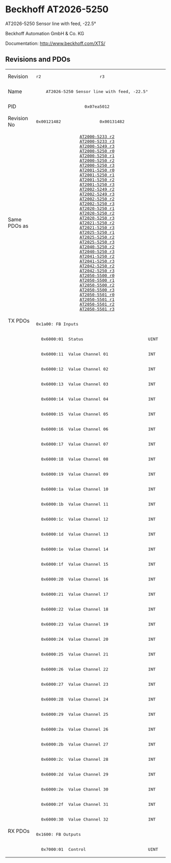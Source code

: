 # Beckhoff AT2026-5250

AT2026-5250 Sensor line with feed, -22.5°

Beckhoff Automation GmbH & Co. KG

Documentation: <a href="http://www.beckhoff.com/XTS/">http://www.beckhoff.com/XTS/</a>

## Revisions and PDOs
<table>
<tr >
<td class="first">Revision</td>
<td ><pre>r2</pre></td>
<td ><pre>r3</pre></td>
</tr>
<tr >
<td class="first">Name</td>
<td  colspan=2 align="center"><pre>AT2026-5250 Sensor line with feed, -22.5°</pre></td>
</tr>
<tr >
<td class="first">PID</td>
<td  colspan=2 align="center"><pre>0x07ea5012</pre></td>
</tr>
<tr >
<td class="first">Revision No</td>
<td ><pre>0x00121482</pre></td>
<td ><pre>0x00131482</pre></td>
</tr>
<tr >
<td class="first">Same PDOs as</td>
<td  colspan=2 align="center"><pre><a href="AT2000-5233">AT2000-5233 r2</a><br/><a href="AT2000-5233">AT2000-5233 r3</a><br/><a href="AT2000-5249">AT2000-5249 r3</a><br/><a href="AT2000-5250">AT2000-5250 r0</a><br/><a href="AT2000-5250">AT2000-5250 r1</a><br/><a href="AT2000-5250">AT2000-5250 r2</a><br/><a href="AT2000-5250">AT2000-5250 r3</a><br/><a href="AT2001-5250">AT2001-5250 r0</a><br/><a href="AT2001-5250">AT2001-5250 r1</a><br/><a href="AT2001-5250">AT2001-5250 r2</a><br/><a href="AT2001-5250">AT2001-5250 r3</a><br/><a href="AT2002-5249">AT2002-5249 r2</a><br/><a href="AT2002-5249">AT2002-5249 r3</a><br/><a href="AT2002-5250">AT2002-5250 r2</a><br/><a href="AT2002-5250">AT2002-5250 r3</a><br/><a href="AT2020-5250">AT2020-5250 r1</a><br/><a href="AT2020-5250">AT2020-5250 r2</a><br/><a href="AT2020-5250">AT2020-5250 r3</a><br/><a href="AT2021-5250">AT2021-5250 r2</a><br/><a href="AT2021-5250">AT2021-5250 r3</a><br/><a href="AT2025-5250">AT2025-5250 r1</a><br/><a href="AT2025-5250">AT2025-5250 r2</a><br/><a href="AT2025-5250">AT2025-5250 r3</a><br/><a href="AT2040-5250">AT2040-5250 r2</a><br/><a href="AT2040-5250">AT2040-5250 r3</a><br/><a href="AT2041-5250">AT2041-5250 r2</a><br/><a href="AT2041-5250">AT2041-5250 r3</a><br/><a href="AT2042-5250">AT2042-5250 r2</a><br/><a href="AT2042-5250">AT2042-5250 r3</a><br/><a href="AT2050-5500">AT2050-5500 r0</a><br/><a href="AT2050-5500">AT2050-5500 r1</a><br/><a href="AT2050-5500">AT2050-5500 r2</a><br/><a href="AT2050-5500">AT2050-5500 r3</a><br/><a href="AT2050-5501">AT2050-5501 r0</a><br/><a href="AT2050-5501">AT2050-5501 r1</a><br/><a href="AT2050-5501">AT2050-5501 r2</a><br/><a href="AT2050-5501">AT2050-5501 r3</a></pre></td>
</tr>
<tr class="txpdo pdosection">
<td class="first" rowspan=34 valign=top>TX PDOs</td>
<td colspan=2 align="left"><pre>0x1a00: FB Inputs</pre></td>
<td></td>
</tr>
<tr class="txpdo">
<td class="first" colspan=2 align="left"><pre>  0x6000:01  Status                          UINT</pre></td>
</tr>
<tr class="txpdo">
<td class="first" colspan=2 align="left"><pre>  0x6000:11  Value Channel 01                INT</pre></td>
</tr>
<tr class="txpdo">
<td class="first" colspan=2 align="left"><pre>  0x6000:12  Value Channel 02                INT</pre></td>
</tr>
<tr class="txpdo">
<td class="first" colspan=2 align="left"><pre>  0x6000:13  Value Channel 03                INT</pre></td>
</tr>
<tr class="txpdo">
<td class="first" colspan=2 align="left"><pre>  0x6000:14  Value Channel 04                INT</pre></td>
</tr>
<tr class="txpdo">
<td class="first" colspan=2 align="left"><pre>  0x6000:15  Value Channel 05                INT</pre></td>
</tr>
<tr class="txpdo">
<td class="first" colspan=2 align="left"><pre>  0x6000:16  Value Channel 06                INT</pre></td>
</tr>
<tr class="txpdo">
<td class="first" colspan=2 align="left"><pre>  0x6000:17  Value Channel 07                INT</pre></td>
</tr>
<tr class="txpdo">
<td class="first" colspan=2 align="left"><pre>  0x6000:18  Value Channel 08                INT</pre></td>
</tr>
<tr class="txpdo">
<td class="first" colspan=2 align="left"><pre>  0x6000:19  Value Channel 09                INT</pre></td>
</tr>
<tr class="txpdo">
<td class="first" colspan=2 align="left"><pre>  0x6000:1a  Value Channel 10                INT</pre></td>
</tr>
<tr class="txpdo">
<td class="first" colspan=2 align="left"><pre>  0x6000:1b  Value Channel 11                INT</pre></td>
</tr>
<tr class="txpdo">
<td class="first" colspan=2 align="left"><pre>  0x6000:1c  Value Channel 12                INT</pre></td>
</tr>
<tr class="txpdo">
<td class="first" colspan=2 align="left"><pre>  0x6000:1d  Value Channel 13                INT</pre></td>
</tr>
<tr class="txpdo">
<td class="first" colspan=2 align="left"><pre>  0x6000:1e  Value Channel 14                INT</pre></td>
</tr>
<tr class="txpdo">
<td class="first" colspan=2 align="left"><pre>  0x6000:1f  Value Channel 15                INT</pre></td>
</tr>
<tr class="txpdo">
<td class="first" colspan=2 align="left"><pre>  0x6000:20  Value Channel 16                INT</pre></td>
</tr>
<tr class="txpdo">
<td class="first" colspan=2 align="left"><pre>  0x6000:21  Value Channel 17                INT</pre></td>
</tr>
<tr class="txpdo">
<td class="first" colspan=2 align="left"><pre>  0x6000:22  Value Channel 18                INT</pre></td>
</tr>
<tr class="txpdo">
<td class="first" colspan=2 align="left"><pre>  0x6000:23  Value Channel 19                INT</pre></td>
</tr>
<tr class="txpdo">
<td class="first" colspan=2 align="left"><pre>  0x6000:24  Value Channel 20                INT</pre></td>
</tr>
<tr class="txpdo">
<td class="first" colspan=2 align="left"><pre>  0x6000:25  Value Channel 21                INT</pre></td>
</tr>
<tr class="txpdo">
<td class="first" colspan=2 align="left"><pre>  0x6000:26  Value Channel 22                INT</pre></td>
</tr>
<tr class="txpdo">
<td class="first" colspan=2 align="left"><pre>  0x6000:27  Value Channel 23                INT</pre></td>
</tr>
<tr class="txpdo">
<td class="first" colspan=2 align="left"><pre>  0x6000:28  Value Channel 24                INT</pre></td>
</tr>
<tr class="txpdo">
<td class="first" colspan=2 align="left"><pre>  0x6000:29  Value Channel 25                INT</pre></td>
</tr>
<tr class="txpdo">
<td class="first" colspan=2 align="left"><pre>  0x6000:2a  Value Channel 26                INT</pre></td>
</tr>
<tr class="txpdo">
<td class="first" colspan=2 align="left"><pre>  0x6000:2b  Value Channel 27                INT</pre></td>
</tr>
<tr class="txpdo">
<td class="first" colspan=2 align="left"><pre>  0x6000:2c  Value Channel 28                INT</pre></td>
</tr>
<tr class="txpdo">
<td class="first" colspan=2 align="left"><pre>  0x6000:2d  Value Channel 29                INT</pre></td>
</tr>
<tr class="txpdo">
<td class="first" colspan=2 align="left"><pre>  0x6000:2e  Value Channel 30                INT</pre></td>
</tr>
<tr class="txpdo">
<td class="first" colspan=2 align="left"><pre>  0x6000:2f  Value Channel 31                INT</pre></td>
</tr>
<tr class="txpdo">
<td class="first" colspan=2 align="left"><pre>  0x6000:30  Value Channel 32                INT</pre></td>
</tr>
<tr class="rxpdo pdosection">
<td class="first" rowspan=2 valign=top>RX PDOs</td>
<td colspan=2 align="left"><pre>0x1600: FB Outputs</pre></td>
<td></td>
</tr>
<tr class="rxpdo">
<td class="first" colspan=2 align="left"><pre>  0x7000:01  Control                         UINT</pre></td>
</tr>
</table>
